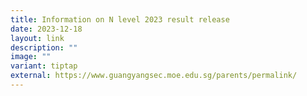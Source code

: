 ```yaml
---
title: Information on N level 2023 result release
date: 2023-12-18
layout: link
description: ""
image: ""
variant: tiptap
external: https://www.guangyangsec.moe.edu.sg/parents/permalink/
---
```

